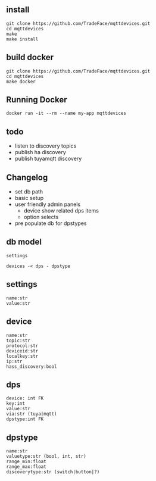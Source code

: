 
install
------
```
git clone https://github.com/TradeFace/mqttdevices.git
cd mqttdevices
make
make install
```

build docker
-------
```
git clone https://github.com/TradeFace/mqttdevices.git
cd mqttdevices
make docker
```

Running Docker
------------
```
docker run -it --rm --name my-app mqttdevices
```


todo
----
- listen to discovery topics
- publish ha discovery
- publish tuyamqtt discovery

Changelog
---------
- set db path
- basic setup
- user friendly admin panels
    - device show related dps items
    - option selects   
- pre populate db for dpstypes


db model
----------
```
settings

devices -< dps - dpstype
```

settings
-------
```
name:str
value:str
```

device
------
```
name:str
topic:str
protocol:str
deviceid:str
localkey:str
ip:str
hass_discovery:bool
```

dps
-----
```
device: int FK
key:int
value:str
via:str (tuya|mqtt)
dpstype:int FK
```

dpstype
----------
```
name:str
valuetype:str (bool, int, str)
range_min:float
range_max:float
discoverytype:str (switch|button|?)
```